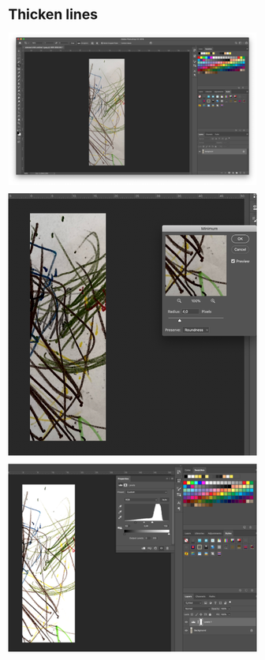 # Thicken lines

![image imported and cropped](../../../.gitbook/assets/1-image-imported-and-cropped.png)

![ using minimum filter ](../../../.gitbook/assets/3-using-minimum-filter-.png)

![using levels adjustment layer](../../../.gitbook/assets/4-using-levels-adjustment-layer.png)



